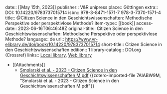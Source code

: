 date:: [[May 15th, 2023]]
publisher:: V&R unipress
place:: Göttingen
extra:: DOI: 10.14220/9783737015714
isbn:: 978-3-8471-1571-7 978-3-7370-1571-4
title:: @Citizen Science in den Geschichtswissenschaften: Methodische Perspektive oder perspektivlose Methode?
item-type:: [[book]]
access-date:: 2023-06-16T06:46:48Z
original-title:: Citizen Science in den Geschichtswissenschaften: Methodische Perspektive oder perspektivlose Methode?
language:: de
url:: https://www.vr-elibrary.de/doi/book/10.14220/9783737015714
short-title:: Citizen Science in den Geschichtswissenschaften
edition:: 1
library-catalog:: DOI.org (Crossref)
links:: [Local library](zotero://select/groups/2386895/items/4BJZV56F), [Web library](https://www.zotero.org/groups/2386895/items/4BJZV56F)

- [[Attachments]]
	- [Smolarski et al. - 2023 - Citizen Science in den Geschichtswissenschaften M.pdf](https://www.vr-elibrary.de/doi/pdf/10.14220/9783737015714) {{zotero-imported-file 7AIABW9M, "Smolarski et al. - 2023 - Citizen Science in den Geschichtswissenschaften M.pdf"}}